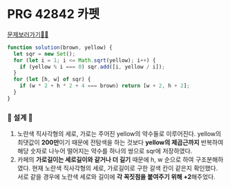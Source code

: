 # PRG 42842 카펫

[문제보러가기🚗🚕](https://programmers.co.kr/learn/courses/30/lessons/42842)

```jsx
function solution(brown, yellow) {
  let sqr = new Set();
  for (let i = 1; i <= Math.sqrt(yellow); i++) {
    if (yellow % i === 0) sqr.add([i, yellow / i]);
  }
  for (let [h, w] of sqr) {
    if (w * 2 + h * 2 + 4 === brown) return [w + 2, h + 2];
  }
}
```

### 🌈 설계 🌈

1. 노란색 직사각형의 세로, 가로는 주어진 yellow의 약수들로 이루어진다. yellow의 최댓값이 **200만**이기 때문에 전탐색을 하는 것보다 **yellow의 제곱근까지** 반복하여 해당 숫자로 나누어 떨어지는 약수를 하나의 쌍으로 sqr에 저장하였다. 
2. 카페의 **가로길이는 세로길이와 같거나 더 길기** 때문에  h, w 순으로 하여 구조분해하였다. 현재 노란색 직사각형의 세로, 가로길이로 구한 갈색 칸이 같은지 확인했다. 서로 같을 경우에 노란색 세로와 길이에 **각 꼭짓점을 붙여주기 위해 +2**해주었다.